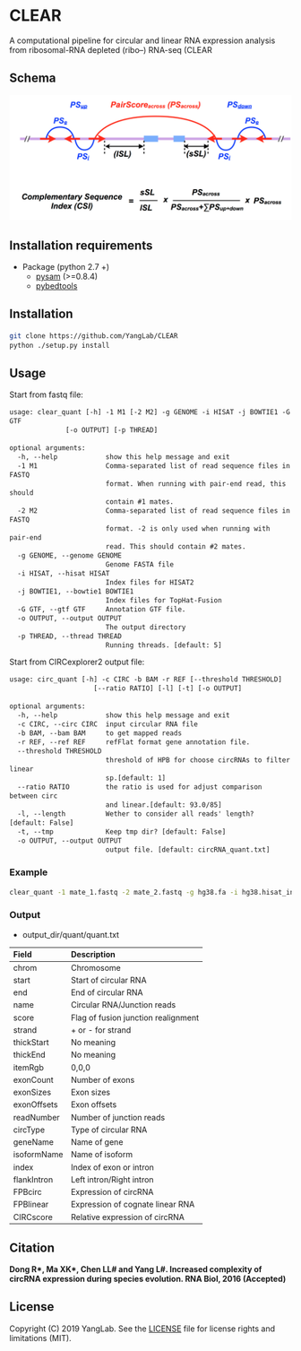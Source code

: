# CLEAR
A computational pipeline for circular and linear RNA expression analysis from ribosomal-RNA depleted (ribo–) RNA-seq (CLEAR

## Schema
![pipeline](https://github.com/YangLab/CSI/blob/master/schema.png)

## Installation requirements
* Package (python 2.7 +)
    - [pysam](http://pysam.readthedocs.org/en/latest/) (>=0.8.4)
    - [pybedtools](http://daler.github.io/pybedtools/)

## Installation
```bash
git clone https://github.com/YangLab/CLEAR
python ./setup.py install
```

## Usage
Start from fastq file:
```
usage: clear_quant [-h] -1 M1 [-2 M2] -g GENOME -i HISAT -j BOWTIE1 -G GTF
              [-o OUTPUT] [-p THREAD]

optional arguments:
  -h, --help            show this help message and exit
  -1 M1                 Comma-separated list of read sequence files in FASTQ
                        format. When running with pair-end read, this should
                        contain #1 mates.
  -2 M2                 Comma-separated list of read sequence files in FASTQ
                        format. -2 is only used when running with pair-end
                        read. This should contain #2 mates.
  -g GENOME, --genome GENOME
                        Genome FASTA file
  -i HISAT, --hisat HISAT
                        Index files for HISAT2
  -j BOWTIE1, --bowtie1 BOWTIE1
                        Index files for TopHat-Fusion
  -G GTF, --gtf GTF     Annotation GTF file.
  -o OUTPUT, --output OUTPUT
                        The output directory
  -p THREAD, --thread THREAD
                        Running threads. [default: 5]
```
Start from CIRCexplorer2 output file:
```
usage: circ_quant [-h] -c CIRC -b BAM -r REF [--threshold THRESHOLD]
                     [--ratio RATIO] [-l] [-t] [-o OUTPUT]

optional arguments:
  -h, --help            show this help message and exit
  -c CIRC, --circ CIRC  input circular RNA file
  -b BAM, --bam BAM     to get mapped reads
  -r REF, --ref REF     refFlat format gene annotation file.
  --threshold THRESHOLD
                        threshold of HPB for choose circRNAs to filter linear
                        sp.[default: 1]
  --ratio RATIO         the ratio is used for adjust comparison between circ
                        and linear.[default: 93.0/85]
  -l, --length          Wether to consider all reads' length? [default: False]
  -t, --tmp             Keep tmp dir? [default: False]
  -o OUTPUT, --output OUTPUT
                        output file. [default: circRNA_quant.txt]
```

### Example
```bash
clear_quant -1 mate_1.fastq -2 mate_2.fastq -g hg38.fa -i hg38.hisat_index -j hg38.bowtie_index -G annotation.gtf -o output_dir
```

### Output
* output_dir/quant/quant.txt

| Field       | Description                           |
| :---------- | :------------------------------------ |
| chrom       | Chromosome                            |
| start       | Start of circular RNA                 |
| end         | End of circular RNA                   |
| name        | Circular RNA/Junction reads           |
| score       | Flag of fusion junction realignment   |
| strand      | + or - for strand                     |
| thickStart  | No meaning                            |
| thickEnd    | No meaning                            |
| itemRgb     | 0,0,0                                 |
| exonCount   | Number of exons                       |
| exonSizes   | Exon sizes                            |
| exonOffsets | Exon offsets                          |
| readNumber  | Number of junction reads              |
| circType    | Type of circular RNA                  |
| geneName    | Name of gene                          |
| isoformName | Name of isoform                       |
| index       | Index of exon or intron               |
| flankIntron | Left intron/Right intron              |
| FPBcirc     | Expression of circRNA                 |
| FPBlinear   | Expression of cognate linear RNA      |
| CIRCscore   | Relative expression of circRNA        |


## Citation
**Dong R\*, Ma XK\*, Chen LL# and Yang L#. Increased complexity of circRNA expression during species evolution. RNA Biol, 2016 (Accepted)**


## License
Copyright (C) 2019 YangLab.
See the [LICENSE](https://github.com/YangLab/CSI/blob/master/LICENSE)
file for license rights and limitations (MIT).

